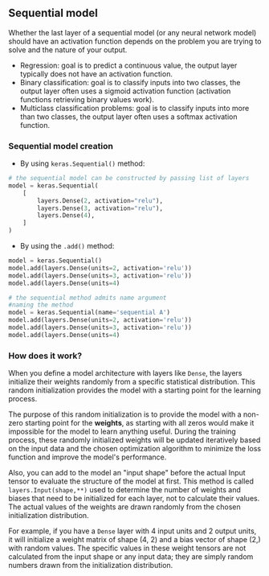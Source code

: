 ## Sequential model

Whether the last layer of a sequential model (or any neural network model) should have an activation function depends on the problem you are trying to solve and the nature of your output.

- Regression: goal is to predict a continuous value, the output layer typically does not have an activation function.
- Binary classification: goal is to classify inputs into two classes, the output layer often uses a sigmoid activation function (activation functions retrieving binary values work).
- Multiclass classification problems: goal is to classify inputs into more than two classes, the output layer often uses a softmax activation function.

### Sequential model creation

- By using `keras.Sequential()` method:

```python
# the sequential model can be constructed by passing list of layers
model = keras.Sequential(
    [
        layers.Dense(2, activation="relu"),
        layers.Dense(3, activation="relu"),
        layers.Dense(4),
    ]
)
```

- By using the `.add()` method:

```python
model = keras.Sequential()
model.add(layers.Dense(units=2, activation='relu'))
model.add(layers.Dense(units=3, activation='relu'))
model.add(layers.Dense(units=4)

# the sequential method admits name argument
#naming the method
model = keras.Sequential(name='sequential A')
model.add(layers.Dense(units=2, activation='relu'))
model.add(layers.Dense(units=3, activation='relu'))
model.add(layers.Dense(units=4)
```

### How does it work?

When you define a model architecture with layers like `Dense`, the layers initialize their weights randomly from a specific statistical distribution. This random initialization provides the model with a starting point for the learning process.

The purpose of this random initialization is to provide the model with a non-zero starting point for the **weights**, as starting with all zeros would make it impossible for the model to learn anything useful. During the training process, these randomly initialized weights will be updated iteratively based on the input data and the chosen optimization algorithm to minimize the loss function and improve the model's performance.

Also, you can add to the model an "input shape" before the actual Input tensor to evaluate the structure of the model at first. This method is called `layers.Input(shape,**)` used to determine the number of weights and biases that need to be initialized for each layer, not to calculate their values. The actual values of the weights are drawn randomly from the chosen initialization distribution.

For example, if you have a `Dense` layer with 4 input units and 2 output units, it will initialize a weight matrix of shape (4, 2) and a bias vector of shape (2,) with random values. The specific values in these weight tensors are not calculated from the input shape or any input data; they are simply random numbers drawn from the initialization distribution.
